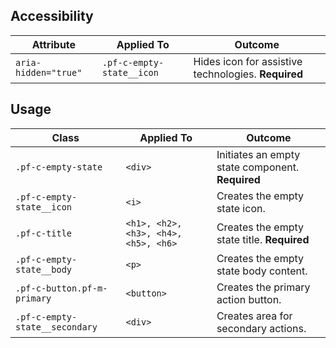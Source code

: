## Accessibility

| Attribute | Applied To | Outcome |
| -- | -- | -- |
| `aria-hidden="true"` | `.pf-c-empty-state__icon` |  Hides icon for assistive technologies. **Required** |


## Usage

| Class | Applied To | Outcome |
| -- | -- | -- |
| `.pf-c-empty-state` | `<div>` |  Initiates an empty state component. **Required** |
| `.pf-c-empty-state__icon` | `<i>` |  Creates the empty state icon. |
| `.pf-c-title` | `<h1>, <h2>, <h3>, <h4>, <h5>, <h6>` |  Creates the empty state title. **Required** |
| `.pf-c-empty-state__body` | `<p>` |  Creates the empty state body content. |
| `.pf-c-button.pf-m-primary` | `<button>` |  Creates the primary action button. |
| `.pf-c-empty-state__secondary` | `<div>` |  Creates area for secondary actions. |
